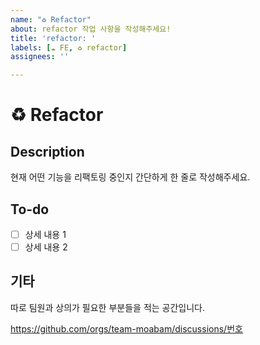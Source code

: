 ```yaml
---
name: "♻️ Refactor"
about: refactor 작업 사항을 작성해주세요!
title: 'refactor: '
labels: [☁️ FE, ♻️ refactor]
assignees: ''

---
```


# ♻️ Refactor
## Description
현재 어떤 기능을 리팩토링 중인지 간단하게 한 줄로 작성해주세요.

## To-do
- [ ] 상세 내용 1
- [ ] 상세 내용 2

## 기타
따로 팀원과 상의가 필요한 부분들을 적는 공간입니다.

<!-- 이슈와 연관된 Discussion이 있다면 번호를 기입해주세요. ex) #11 -->
https://github.com/orgs/team-moabam/discussions/번호
